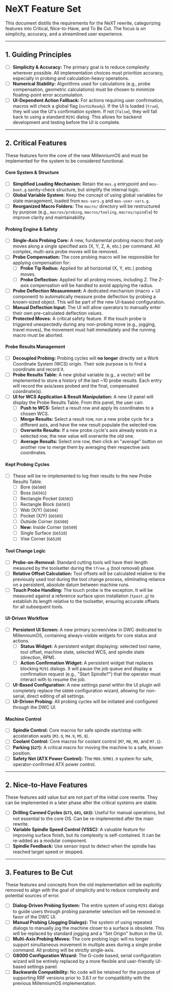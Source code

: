 # NeXT Feature Set

This document distills the requirements for the NeXT rewrite, categorizing features into Critical, Nice-to-Have, and To Be Cut. The focus is on simplicity, accuracy, and a streamlined user experience.

---

## 1. Guiding Principles

- [ ] **Simplicity & Accuracy:** The primary goal is to reduce complexity wherever possible. All implementation choices must prioritize accuracy, especially in probing and calculation-heavy operations.
- [ ] **Numerical Stability:** Algorithms used for calculations (e.g., probe compensation, geometric calculations) must be chosen to minimize floating-point error accumulation.
- [ ] **UI-Dependent Action Fallback:** For actions requiring user confirmation, macros will check a global flag (`nxtUiReady`). If the UI is loaded (`true`), they will use the UI's confirmation system. If not (`false`), they will fall back to using a standard `M291` dialog. This allows for backend development and testing before the UI is complete.

---

## 2. Critical Features

These features form the core of the new MillenniumOS and must be implemented for the system to be considered functional.

#### **Core System & Structure**
- [ ] **Simplified Loading Mechanism:** Retain the `mos.g` entrypoint and `mos-boot.g` sanity-check structure, but simplify the internal logic.
- [ ] **Global Variable System:** Keep the concept of using global variables for state management, loaded from `mos-vars.g` and `mos-user-vars.g`.
- [ ] **Reorganized Macro Folders:** The `macro/` directory will be restructured by purpose (e.g., `macros/probing`, `macros/tooling`, `macros/spindle`) to improve clarity and maintainability.

#### **Probing Engine & Safety**
- [ ] **Single-Axis Probing Core:** A new, fundamental probing macro that *only* moves along a single specified axis (X, Y, Z, A, etc.) per command. All complex, multi-axis probe moves will be removed.
- [ ] **Probe Compensation:** The core probing macro will be responsible for applying compensation for:
    - [ ] **Probe Tip Radius:** Applied for all horizontal (X, Y, etc.) probing moves.
    - [ ] **Probe Deflection:** Applied for all probing moves, including Z. The Z-axis compensation will be handled to avoid applying the radius.
- [ ] **Probe Deflection Measurement:** A dedicated mechanism (macro + UI component) to automatically measure probe deflection by probing a known-sized object. This will be part of the new UI-based configuration.
- [ ] **Manual Deflection Input:** The UI will allow operators to manually enter their own pre-calculated deflection values.
- [ ] **Protected Moves:** A critical safety feature. If the touch probe is triggered unexpectedly during any non-probing move (e.g., jogging, travel moves), the movement must halt immediately and the running macro must be aborted.

#### **Probe Results Management**
- [ ] **Decoupled Probing:** Probing cycles will **no longer** directly set a Work Coordinate System (WCS) origin. Their sole purpose is to find a coordinate and record it.
- [ ] **Probe Results Table:** A new global variable (e.g., a vector) will be implemented to store a history of the last ~10 probe results. Each entry will record the axis/axes probed and the final, compensated coordinate(s).
- [ ] **UI for WCS Application & Result Manipulation:** A new UI panel will display the Probe Results Table. From this panel, the user can:
    - [ ] **Push to WCS:** Select a result row and apply its coordinates to a chosen WCS.
    - [ ] **Merge Results:** Select a result row, run a new probe cycle for a different axis, and have the new result populate the selected row.
    - [ ] **Overwrite Results:** If a new probe cycle's axis already exists in a selected row, the new value will overwrite the old one.
    - [ ] **Average Results:** Select one row, then click an "average" button on another row to merge them by averaging their respective axis coordinates.

#### **Kept Probing Cycles**
- [ ] These will be re-implemented to log their results to the new Probe Results Table.
    - [ ] Bore (`G6500`)
    - [ ] Boss (`G6501`)
    - [ ] Rectangle Pocket (`G6502`)
    - [ ] Rectangle Block (`G6503`)
    - [ ] Web (X/Y) (`G6504`)
    - [ ] Pocket (X/Y) (`G6505`)
    - [ ] Outside Corner (`G6508`)
    - [ ] **New:** Inside Corner (`G6509`)
    - [ ] Single Surface (`G6510`)
    - [ ] Vise Corner (`G6520`)

#### **Tool Change Logic**
- [ ] **Probe-on-Removal:** Standard cutting tools will have their length measured by the toolsetter during the `tfree.g` (tool removal) phase.
- [ ] **Relative Offset Calculation:** Tool offsets will be calculated relative to the previously used tool during the tool change process, eliminating reliance on a persistent, absolute datum between machine runs.
- [ ] **Touch Probe Handling:** The touch probe is the exception. It will be measured against a reference surface upon installation (`tpost.g`) to establish its length relative to the toolsetter, ensuring accurate offsets for all subsequent tools.

#### **UI-Driven Workflow**
- [ ] **Persistent UI Screen:** A new primary screen/view in DWC dedicated to MillenniumOS, containing always-visible widgets for core status and actions.
    - [ ] **Status Widget:** A persistent widget displaying: selected tool name, tool offset, machine state, selected WCS, and spindle state (direction, RPM).
    - [ ] **Action Confirmation Widget:** A persistent widget that replaces blocking `M291` dialogs. It will pause the job queue and display a confirmation request (e.g., "Start Spindle?") that the operator must interact with to resume the job.
- [ ] **UI-Based Configuration:** A new settings panel within the UI plugin will completely replace the `G8000` configuration wizard, allowing for non-serial, direct editing of all settings.
- [ ] **UI-Driven Probing:** All probing cycles will be initiated and configured through the DWC UI.

#### **Machine Control**
- [ ] **Spindle Control:** Core macros for safe spindle start/stop with acceleration waits (`M3.9`, `M4.9`, `M5.9`).
- [ ] **Coolant Control:** Core macros for coolant control (`M7`, `M8`, `M9`, and `M7.1`).
- [ ] **Parking (`G27`):** A critical macro for moving the machine to a safe, known position.
- [ ] **Safety Net (ATX Power Control):** The `M80.9`/`M81.9` system for safe, operator-confirmed ATX power control.

---

## 2. Nice-to-Have Features

These features add value but are not part of the initial core rewrite. They can be implemented in a later phase after the critical systems are stable.

- [ ] **Drilling Canned Cycles (`G73`, `G81`, `G83`):** Useful for manual operations, but not essential to the core OS. Can be re-implemented after the main rewrite.
- [ ] **Variable Spindle Speed Control (VSSC):** A valuable feature for improving surface finish, but its complexity is self-contained. It can be re-added as a modular component.
- [ ] **Spindle Feedback:** Use sensor input to detect when the spindle has reached target speed or stopped.

---

## 3. Features to Be Cut

These features and concepts from the old implementation will be explicitly removed to align with the goal of simplicity and to reduce complexity and potential sources of error.

- [ ] **Dialog-Driven Probing System:** The entire system of using `M291` dialogs to guide users through probing parameter selection will be removed in favor of the DWC UI.
- [ ] **Manual Probing (Jogging Dialogs):** The system of using repeated dialogs to manually jog the machine closer to a surface is obsolete. This will be replaced by standard jogging and a "Set Origin" button in the UI.
- [ ] **Multi-Axis Probing Moves:** The core probing logic will no longer support simultaneous movement in multiple axes during a single probe command. All probing will be strictly single-axis.
- [ ] **G8000 Configuration Wizard:** The G-code based, serial configuration wizard will be entirely replaced by a more flexible and user-friendly UI-based settings panel.
- [ ] **Backwards Compatibility:** No code will be retained for the purpose of supporting RRF versions prior to 3.6.1 or for compatibility with the previous MillenniumOS implementation.
